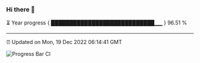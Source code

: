 ### Hi there 👋

⏳ Year progress { ████████████████████████████▁▁ } 96.51 %

---

⏰ Updated on Mon, 19 Dec 2022 06:14:41 GMT

![Progress Bar CI](https://github.com/liununu/liununu/workflows/Progress%20Bar%20CI/badge.svg)
